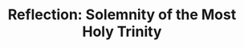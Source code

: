 ---
title: "Reflection: Solemnity of the Most Holy Trinity"
layout: reader
description: "From the Homily of Rev. Fr. Dennis Opoku"
feature_image: posts/reflection-trinity-sunday-year-a.jpg
category: reflection
published: true
---